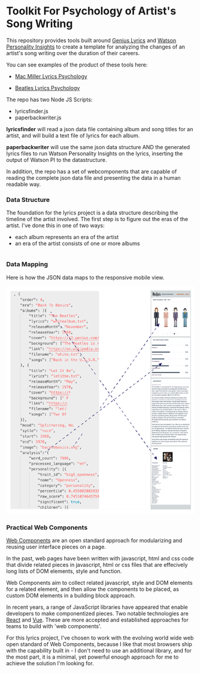 # Toolkit For Psychology of Artist's Song Writing

This repository provides tools built around [Genius Lyrics](https://genius.com/) and [Watson Personality Insights](https://www.ibm.com/watson/services/personality-insights/) to create a template for analyzing the changes of an artist's song writing over the duration of their careers.

You can see examples of the product of these tools here:

- [Mac Miller Lyrics Psychology](https://mcconville.github.io/macmiller)

 - [Beatles Lyrics Psychology](https://mcconville.github.io/beatles)

 The repo has two Node JS Scripts:

 - lyricsfinder.js
 - paperbackwriter.js

**lyricsfinder** will read a json data file containing album and song titles for an artist, and will build a text file of lyrics for each album.

**paperbackwriter** will use the same json data structure AND the generated lyrics files to run Watson Personality Insights on the lyrics, inserting the output of Watson PI to the datastructure.

In addition, the repo has a set of webcomponents that are capable of reading the complete json data file and presenting the data in a human readable way.


### Data Structure

The foundation for the lyrics project is a data structure describing the timeline of the artist involved. The first step is to figure out the eras of the artist. I've done this in one of two ways:

- each album represents an era of the artist
- an era of the artist consists of one or more albums

```

```

### Data Mapping

Here is how the JSON data maps to the responsive mobile view.

![](./images/datamap.png)

### Practical Web Components

[Web Components](https://developer.mozilla.org/en-US/docs/Web/Web_Components) are an open standard approach for modularizing and reusing user interface pieces on a page. 

In the past, web pages have been written with javascript, html and css code that divide related pieces in javascript, html or css files that are effecively long lists of DOM elements, style and function.

 Web Components aim to collect related javascript, style and DOM elements for a related element, and then allow the components to be placed, as custom DOM elements in a building block approach.

 In recent years, a range of JavaScript libraries have appeared that enable developers to make componentized pieces. Two notable technologies are [React](https://reactjs.org/) and [Vue](https://vuejs.org/). These are more accepted and established approaches for teams to build with 'web components'.

 For this lyrics project, I've chosen to work with the evolving world wide web open standard of Web Components, because I like that most browsers ship with the capability built in - I don't need to use an additional library, and for the most part, it is a minimal, yet powerful enough approach for me to achieve the solution I'm looking for.




